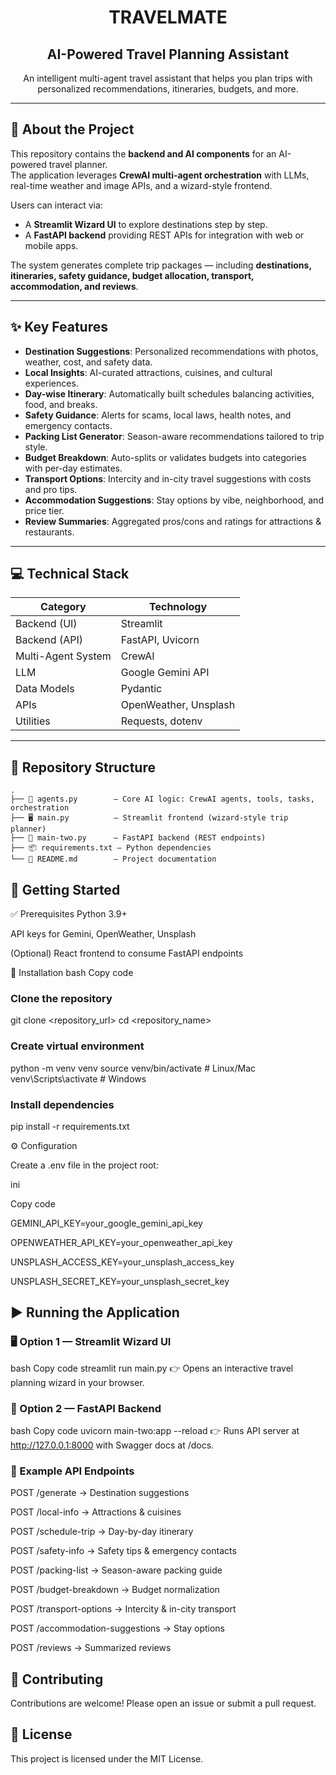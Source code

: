 <h1 align="center">TRAVELMATE</h1>
<h2 align="center">AI-Powered Travel Planning Assistant</h2>
<p align="center">An intelligent multi-agent travel assistant that helps you plan trips with personalized recommendations, itineraries, budgets, and more.</p>

---

## 🧳 About the Project

This repository contains the **backend and AI components** for an AI-powered travel planner.  
The application leverages **CrewAI multi-agent orchestration** with LLMs, real-time weather and image APIs, and a wizard-style frontend.  

Users can interact via:  
- A **Streamlit Wizard UI** to explore destinations step by step.  
- A **FastAPI backend** providing REST APIs for integration with web or mobile apps.  

The system generates complete trip packages — including **destinations, itineraries, safety guidance, budget allocation, transport, accommodation, and reviews**.

---

## ✨ Key Features

- **Destination Suggestions**: Personalized recommendations with photos, weather, cost, and safety data.  
- **Local Insights**: AI-curated attractions, cuisines, and cultural experiences.  
- **Day-wise Itinerary**: Automatically built schedules balancing activities, food, and breaks.  
- **Safety Guidance**: Alerts for scams, local laws, health notes, and emergency contacts.  
- **Packing List Generator**: Season-aware recommendations tailored to trip style.  
- **Budget Breakdown**: Auto-splits or validates budgets into categories with per-day estimates.  
- **Transport Options**: Intercity and in-city travel suggestions with costs and pro tips.  
- **Accommodation Suggestions**: Stay options by vibe, neighborhood, and price tier.  
- **Review Summaries**: Aggregated pros/cons and ratings for attractions & restaurants.  

---

## 💻 Technical Stack

| Category           | Technology                               |
|--------------------|-------------------------------------------|
| Backend (UI)       | Streamlit                                 |
| Backend (API)      | FastAPI, Uvicorn                          |
| Multi-Agent System | CrewAI                                    |
| LLM                | Google Gemini API                         |
| Data Models        | Pydantic                                  |
| APIs               | OpenWeather, Unsplash                     |
| Utilities          | Requests, dotenv                          |

---

## 📂 Repository Structure

```plaintext
.
├── 🤖 agents.py        — Core AI logic: CrewAI agents, tools, tasks, orchestration
├── 🖥️ main.py          — Streamlit frontend (wizard-style trip planner)
├── 🔌 main-two.py      — FastAPI backend (REST endpoints)
├── 📦 requirements.txt — Python dependencies
└── 📝 README.md        — Project documentation
```

## 🚀 Getting Started

✅ Prerequisites
Python 3.9+

API keys for Gemini, OpenWeather, Unsplash

(Optional) React frontend to consume FastAPI endpoints

🔧 Installation
bash
Copy code
### Clone the repository
git clone <repository_url>
cd <repository_name>

### Create virtual environment
python -m venv venv
source venv/bin/activate   # Linux/Mac
venv\Scripts\activate      # Windows

### Install dependencies
pip install -r requirements.txt

⚙️ Configuration

Create a .env file in the project root:

ini

Copy code

GEMINI_API_KEY=your_google_gemini_api_key

OPENWEATHER_API_KEY=your_openweather_api_key

UNSPLASH_ACCESS_KEY=your_unsplash_access_key

UNSPLASH_SECRET_KEY=your_unsplash_secret_key

## ▶️ Running the Application

### 🖥️ Option 1 — Streamlit Wizard UI
bash
Copy code
streamlit run main.py
👉 Opens an interactive travel planning wizard in your browser.

### 🔌 Option 2 — FastAPI Backend
bash
Copy code
uvicorn main-two:app --reload
👉 Runs API server at http://127.0.0.1:8000 with Swagger docs at /docs.

### 📡 Example API Endpoints
POST /generate → Destination suggestions

POST /local-info → Attractions & cuisines

POST /schedule-trip → Day-by-day itinerary

POST /safety-info → Safety tips & emergency contacts

POST /packing-list → Season-aware packing guide

POST /budget-breakdown → Budget normalization

POST /transport-options → Intercity & in-city transport

POST /accommodation-suggestions → Stay options

POST /reviews → Summarized reviews

## 🤝 Contributing

Contributions are welcome! Please open an issue or submit a pull request.

## 📄 License
This project is licensed under the MIT License.
